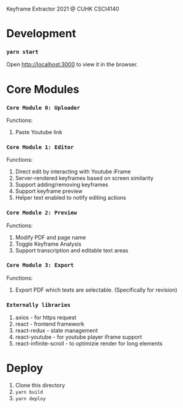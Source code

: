 Keyframe Extractor 2021 @ CUHK CSCI4140 

# Development

### `yarn start`

Open [http://localhost:3000](http://localhost:3000) to view it in the browser.

# Core Modules

### `Core Module 0: Uploader`
Functions: 
1. Paste Youtube link 

### `Core Module 1: Editor`
Functions: 
1. Direct edit by interacting with Youtube iFrame 
2. Server-rendered keyframes based on screen similarity 
3. Support adding/removing keyframes
4. Support keyframe preview
5. Helper text enabled to notify editing actions 

### `Core Module 2: Preview`
Functions: 
1. Modify PDF and page name
2. Toggle Keyframe Analysis
3. Support transcription and editable text areas

### `Core Module 3: Export`
Functions: 
1. Export PDF which texts are selectable. (Specifically for revision)

### `Externally libraries`
1. axios - for https request
2. react - frontend framework
3. react-redux - state management 
4. react-youtube - for youtube player iframe support
5. react-infinite-scroll - to optimizie render for long elements 

# Deploy
1. Clone this directory
2. ```yarn build```
3. ```yarn deploy```
